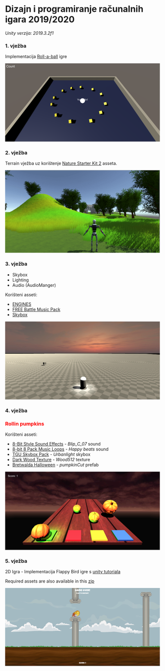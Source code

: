 # Dizajn i programiranje računalnih igara 2019/2020

*Unity verzija: 2019.3.2f1*




### 1. vježba
Implementacija [Roll-a-ball](https://learn.unity.com/project/roll-a-ball-tutorial) igre



![Rol](imgs/roll_a_ball.png)






### 2. vježba
Terrain vježba uz korištenje [Nature Starter Kit 2](https://assetstore.unity.com/packages/3d/environments/nature-starter-kit-2-52977) asseta.



![Terrain](imgs/terrain.png)





### 3. vježba
- Skybox
- Lighting
- Audio (AudioManger)

Korišteni asseti:
- [ENGINES](https://assetstore.unity.com/packages/audio/sound-fx/engines-123836)
- [FREE Battle Music Pack](https://assetstore.unity.com/packages/audio/music/orchestral/free-battle-music-pack-54023)
- [Skybox](https://assetstore.unity.com/packages/2d/textures-materials/sky/skybox-4183)



![Skybox Audio Lighting](imgs/skbox_audio_lighting.png)





### 4. vježba

<h3 style="color:red">Rollin pumpkins</h3>



Korišteni asseti:

- [8-Bit Style Sound Effects](https://assetstore.unity.com/packages/audio/sound-fx/8-bit-style-sound-effects-68228) - *Blip_C_07* sound
- [8-bit 8 Pack Music Loops](https://assetstore.unity.com/packages/audio/music/electronic/8-bit-8-pack-music-loops-60232) - *Happy beats* sound
- [TGU Skybox Pack](https://assetstore.unity.com/packages/2d/textures-materials/sky/tgu-skybox-pack-96433) - *Urbanlight* skybox
- [Dark Wood Texture](https://assetstore.unity.com/packages/2d/textures-materials/wood/dark-wood-texture-11092) - *Wood512* texture
- [Bretwalda Halloween](https://assetstore.unity.com/packages/3d/props/food/bretwalda-halloween-74177) - *pumpkinCut* prefab



![Rollin pumpkins](imgs/rollin_pumpkins.png)




### 5. vježba

2D Igra - Implementacija Flappy Bird igre s [unity tutoriala](https://learn.unity.com/tutorial/live-session-making-a-flappy-bird-style-game)

Required assets are also available in this [zip](./Vj_5/flappy-bird-assets.zip)

![Flappy Bird](imgs/flappy_bird.png)



<!--

### 6. vježba

-->

<!--

### 7. vježba

-->

<!--

### 8. vježba

-->

<!--

### 9. vježba

-->

<!--

### 10. vježba

-->

<!--

### 11. vježba

-->

<!--

### 12. vježba

-->

<!--

### 13. vježba

-->

<!--

### 14. vježba

-->

<!--

### 15. vježba

-->
